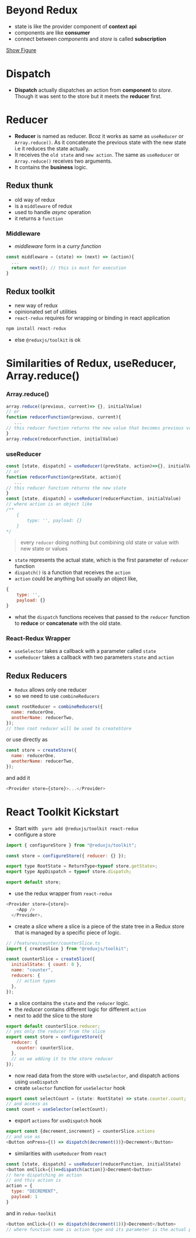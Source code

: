 # Beyond Redux

- state is like the provider component of **context api**
- components are like **consumer**
- connect between _components_ and _store_ is called **subscription**

[Show Figure](./assets/screenshots/1.png)

# Dispatch

- **Dispatch** actually dispatches an action from **component** to _store_. Though it was sent to the store but it meets the **reducer** first.

# Reducer

- **Reducer** is named as reducer. Bcoz it works as same as `useReducer` or `Array.reduce()`. As it concatenate the previous state with the new state i.e it reduces the state actually.
- It receives the `old state` and `new action`. The same as `useReducer` or `Array.reduce()` receives two arguments.
- It contains the **business** logic.

## Redux thunk

- old way of redux
- is a `middleware` of redux
- used to handle _async_ operation
- it returns a `function`

### Middleware

- _middleware_ form in a _curry function_

```js
const middleware = (state) => (next) => (action){
  ...
  return next(); // this is must for execution
}
```

## Redux toolkit

- new way of redux
- opinionated set of utilities
- `react-redux` requires for wrapping or binding in react application

```js
npm install react-redux
```

- else `@reduxjs/toolkit` is ok

# Similarities of Redux, useReducer, Array.reduce()

### Array.reduce()

```js
array.reduce((previous, current)=> {}, initialValue)
// or
function reducerFunction(previous, current){
   ...
// this reducer function returns the new value that becomes previous value
}
array.reduce(reducerFunction, initialValue)
```

### useReducer

```js
const [state, dispatch] = useReducer((prevState, action)=>{}, initialValue)
// or
function reducerFunction(prevState, action){
   ...
// this reducer function returns the new state
}
const [state, dispatch] = useReducer(reducerFunction, initialValue)
// where action is an object like
/**
    {
        type: '', payload: {}
    }
*/
```

> every `reducer` doing nothing but combining old state or value with new state or values

- `state` represents the actual state, which is the first parameter of `reducer` function
- `dispatch()` is a function that receives the `action`
- `action` could be anything but usually an object like,

```js
{
    type: '',
    payload: {}
}
```

- what the `dispatch` functions receives that passed to the `reducer` function to **reduce** or **concatenate** with the old state.

### React-Redux Wrapper

- `useSelector` takes a callback with a parameter called `state`
- `useReducer` takes a callback with two parameters `state` and `action`

## Redux Reducers

- `Redux` allows only one reducer
- so we need to use `combineReducers`

```js
const rootReducer = combineReducers({
  name: reducerOne,
  anotherName: reducerTwo,
});
// then root reducer will be used to createStore
```

or use directly as

```js
const store = createStore({
  name: reducerOne,
  anotherName: reducerTwo,
});
```

and add it

```js
<Provider store={store}>...</Provider>
```

# React Toolkit Kickstart

- Start with ` yarn add @reduxjs/toolkit react-redux`
- configure a store

```js
import { configureStore } from "@reduxjs/toolkit";

const store = configureStore({ reducer: {} });

export type RootState = ReturnType<typeof store.getState>;
export type AppDispatch = typeof store.dispatch;

export default store;
```

- use the redux wrapper from `react-redux`

```js
<Provider store={store}>
    <App />
  </Provider>,
```

- create a _slice_ where a slice is a piece of the state tree in a Redux store that is managed by a specific piece of logic.

```js
// /features/counter/counterSlice.ts
import { createSlice } from "@reduxjs/toolkit";

const counterSlice = createSlice({
  initialState: { count: 0 },
  name: "counter",
  reducers: {
    // action types
  },
});
```

- a slice contains the `state` and the `reducer` logic.
- the _reducer_ contains different logic for different `action`
- next to add the slice to the store

```js
export default counterSlice.reducer;
// yes only the reducer from the slice
export const store = configureStore({
  reducer: {
    counter: counterSlice,
  },
  // as we adding it to the store reducer
});
```

- now read data from the store with `useSelector`, and dispatch actions using `useDispatch`
- create `selector` function for `useSelector` hook

```js
export const selectCount = (state: RootState) => state.counter.count;
// and access as
const count = useSelector(selectCount);
```

- export `actions` for `useDispatch` hook

```js
export const {decrement,increment} = counterSlice.actions
// and use as
<Button onPress={() => dispatch(decrement())}>Decrement</Button>
```

- similarities with `useReducer` from `react`

```js
const [state, dispatch] = useReducer(reducerFunction, initialState)
<button onClick={()=>dispatch(action)}>Decrement<button>
// here dispatching an action
// and this action is
action = {
  type: "DECREMENT",
  payload: 1
}
```

and in `redux-toolkit`

```js
<button onClick={() => dispatch(decrement(1))}>Decrement</button>
// where function name is action type and its parameter is the actual payload
```
